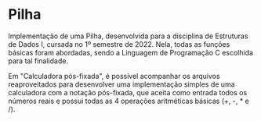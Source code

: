 # Pilha
Implementação de uma Pilha, desenvolvida para a disciplina de Estruturas de Dados I, cursada no 1º semestre de 2022. Nela, todas as funções básicas foram abordadas, sendo a Linguagem de Programação C escolhida para tal finalidade. 

Em "Calculadora pós-fixada", é possível acompanhar os arquivos reaproveitados para desenvolver uma implementação simples de uma calculadora com a notação pós-fixada, que aceita como entrada todos os números reais e possui todas as 4 operações aritméticas básicas (+, -, * e /).

